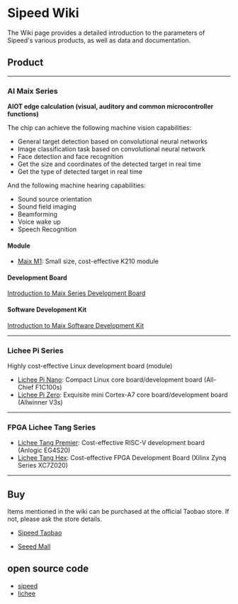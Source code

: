Sipeed Wiki
======


The Wiki page provides a detailed introduction to the parameters of Sipeed's various products, as well as data and documentation.


## Product

---------------------
### AI Maix Series

**AIOT edge calculation (visual, auditory and common microcontroller functions)**

The chip can achieve the following machine vision capabilities:

* General target detection based on convolutional neural networks
* Image classification task based on convolutional neural network
* Face detection and face recognition
* Get the size and coordinates of the detected target in real time
* Get the type of detected target in real time

And the following machine hearing capabilities:

* Sound source orientation
* Sound field imaging
* Beamforming
* Voice wake up
* Speech Recognition

#### Module

* [Maix M1](maix/module/m1.md): Small size, cost-effective K210 module

#### Development Board

[Introduction to Maix Series Development Board](maix/board/)

#### Software Development Kit

[Introduction to Maix Software Development Kit](maix/sdk/)


---------------------

### Lichee Pi Series

Highly cost-effective Linux development board (module)

* [Lichee Pi Nano](lichee/nano.md): Compact Linux core board/development board (All-Chief F1C100s)
* [Lichee Pi Zero](lichee/zero.md): Exquisite mini Cortex-A7 core board/development board (Allwinner V3s)

--------------------------


### FPGA Lichee Tang Series


* [Lichee Tang Premier](tang/premier.md): Cost-effective RISC-V development board (Anlogic EG4S20)
* [Lichee Tang Hex](tang/hex.md): Cost-effective FPGA Development Board (Xilinx Zynq Series XC7Z020)




----------------------------

## Buy

Items mentioned in the wiki can be purchased at the official Taobao store. If not, please ask the store details.

* [Sipeed Taobao](https://shop365481095.taobao.com/)

* [Seeed Mall](https://www.seeedstudio.com/catalogsearch/result/?cat=&q=sipeed)

## open source code

* [sipeed](https://github.com/sipeed)
* [lichee](https://github.com/Lichee-Pi)




